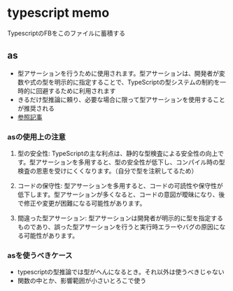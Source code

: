 # typescript memo
TypescriptのFBをこのファイルに蓄積する

## as
- 型アサーションを行うために使用されます。型アサーションは、開発者が変数や式の型を明示的に指定することで、TypeScriptの型システムの制約を一時的に回避するために利用されます
- きるだけ型推論に頼り、必要な場合に限って型アサーションを使用することが推奨される
- [参照記事](https://qiita.com/uhyo/items/aae57ba0734e36ee846a)

### asの使用上の注意
1. 型の安全性: TypeScriptの主な利点は、静的な型検査による安全性の向上です。型アサーションを多用すると、型の安全性が低下し、コンパイル時の型検査の恩恵を受けにくくなります。（自分で型を注釈してるため）

2. コードの保守性: 型アサーションを多用すると、コードの可読性や保守性が低下します。型アサーションが多くなると、コードの意図が曖昧になり、後で修正や変更が困難になる可能性があります。

3. 間違った型アサーション: 型アサーションは開発者が明示的に型を指定するものであり、誤った型アサーションを行うと実行時エラーやバグの原因になる可能性があります。

### asを使うべきケース
- typescriptの型推論では型がへんになるとき。それ以外は使うべきじゃない
- 関数の中とか、影響範囲が小さいとろこで使う
